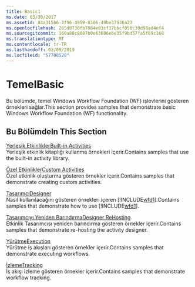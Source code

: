 ```yaml
---
title: Basic1
ms.date: 03/30/2017
ms.assetid: 84a315b6-3f96-4959-8306-49be37936a23
ms.openlocfilehash: 265d0730fb7084e03cf37bbcf050c39d98ad4ef4
ms.sourcegitcommit: 160a88c8087b0e63606e6e35f9bd57fa5f69c168
ms.translationtype: MT
ms.contentlocale: tr-TR
ms.lasthandoff: 03/09/2019
ms.locfileid: "57708528"
---
```

# <a name="basic"></a><span data-ttu-id="b5254-102">Temel</span><span class="sxs-lookup"><span data-stu-id="b5254-102">Basic</span></span>
<span data-ttu-id="b5254-103">Bu bölümde, temel Windows Workflow Foundation (WF) işlevlerini gösteren örnekleri sağlar.</span><span class="sxs-lookup"><span data-stu-id="b5254-103">This section provides samples that demonstrate basic Windows Workflow Foundation (WF) functionality.</span></span>  
  
## <a name="in-this-section"></a><span data-ttu-id="b5254-104">Bu Bölümde</span><span class="sxs-lookup"><span data-stu-id="b5254-104">In This Section</span></span>  
 [<span data-ttu-id="b5254-105">Yerleşik Etkinlikler</span><span class="sxs-lookup"><span data-stu-id="b5254-105">Built-in Activities</span></span>](built-in-activities.md)  
 <span data-ttu-id="b5254-106">Yerleşik etkinlik kitaplığı kullanma örnekleri içerir.</span><span class="sxs-lookup"><span data-stu-id="b5254-106">Contains samples that use the built-in activity library.</span></span>  
  
 [<span data-ttu-id="b5254-107">Özel Etkinlikler</span><span class="sxs-lookup"><span data-stu-id="b5254-107">Custom Activities</span></span>](custom-activities.md)  
 <span data-ttu-id="b5254-108">Özel etkinlik oluşturma gösteren örnekler içerir.</span><span class="sxs-lookup"><span data-stu-id="b5254-108">Contains samples that demonstrate creating custom activities.</span></span>  
  
 [<span data-ttu-id="b5254-109">Tasarımcı</span><span class="sxs-lookup"><span data-stu-id="b5254-109">Designer</span></span>](designer.md)  
 <span data-ttu-id="b5254-110">Nasıl kullanılacağını gösteren örnekleri içeren [!INCLUDE[wfd1](../../../../includes/wfd1-md.md)].</span><span class="sxs-lookup"><span data-stu-id="b5254-110">Contains samples that demonstrate how to use [!INCLUDE[wfd1](../../../../includes/wfd1-md.md)].</span></span>  
  
 [<span data-ttu-id="b5254-111">Tasarımcıyı Yeniden Barındırma</span><span class="sxs-lookup"><span data-stu-id="b5254-111">Designer ReHosting</span></span>](designer-rehosting.md)  
 <span data-ttu-id="b5254-112">Etkinlik Tasarımcısı yeniden barındırma gösteren örnekler içerir.</span><span class="sxs-lookup"><span data-stu-id="b5254-112">Contains samples that demonstrate re-hosting the activity designer.</span></span>  
  
 [<span data-ttu-id="b5254-113">Yürütme</span><span class="sxs-lookup"><span data-stu-id="b5254-113">Execution</span></span>](execution.md)  
 <span data-ttu-id="b5254-114">Yürütme iş akışları gösteren örnekler içerir.</span><span class="sxs-lookup"><span data-stu-id="b5254-114">Contains samples that demonstrate executing workflows.</span></span>
  
 [<span data-ttu-id="b5254-115">İzleme</span><span class="sxs-lookup"><span data-stu-id="b5254-115">Tracking</span></span>](tracking.md)  
 <span data-ttu-id="b5254-116">İş akışı izleme gösteren örnekler içerir.</span><span class="sxs-lookup"><span data-stu-id="b5254-116">Contains samples that demonstrate workflow tracking.</span></span>